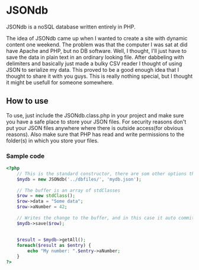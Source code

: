 # 	JSONdb
JSONdb is a noSQL database written entirely in PHP.

The idea of JSONdb came up when I wanted to create a site with dynamic content one weekend. The problem was that the computer I was sat at did have Apache and PHP, but no DB software. Well, I thought, I'll just have to save the data in plain text in an ordinary looking file. After dabbeling with delimiters and basically just made a bulky CSV reader I thought of using JSON to serialize my data. This proved to be a good enough idea that I thought to share it with you guys. This is really nothing special, but I thought it might be usefull for someone somewhere.

## How to use

To use, just include the JSONdb.class.php in your project and make sure you have a safe place to store your JSON files. For security reasons don't put your JSON files anywhere where there is outside access(for obvious reasons). Also make sure that PHP has read and write permissions to the folder(s) in which you store your files.

### Sample code

```PHP
<?php
    // This is the standard constructor, there are som other options that will be explained later
    $mydb = new JSONdb('../dbfiles/', 'mydb.json');
    
    // The buffer is an array of stdClasses
    $row = new stdClass();
    $row->data = "Some data";
    $row->aNumber = 42;
    
    // Writes the change to the buffer, and in this case it auto commits.
    $mydb->save($row);
    
    
    $result = $mydb->getAll();
    foreach($result as $entry) {
        echo "My number: ".$entry->aNumber;
    }
?>
```
